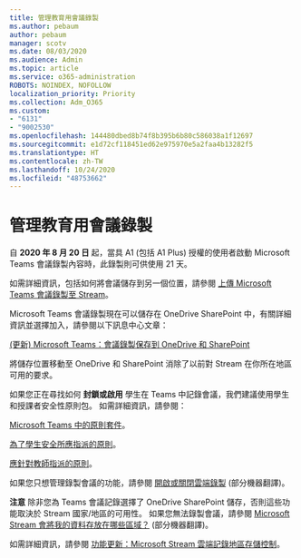 ```yaml
---
title: 管理教育用會議錄製
ms.author: pebaum
author: pebaum
manager: scotv
ms.date: 08/03/2020
ms.audience: Admin
ms.topic: article
ms.service: o365-administration
ROBOTS: NOINDEX, NOFOLLOW
localization_priority: Priority
ms.collection: Adm_O365
ms.custom:
- "6131"
- "9002530"
ms.openlocfilehash: 144480dbed8b74f8b395b6b80c586038a1f12697
ms.sourcegitcommit: e1d72cf118451ed62e975970e5a2faa4b13282f5
ms.translationtype: HT
ms.contentlocale: zh-TW
ms.lasthandoff: 10/24/2020
ms.locfileid: "48753662"
---
```

# <a name="manage-meeting-recordings-for-education"></a>管理教育用會議錄製

自 **2020 年 8 月 20 日** 起，當具 A1 (包括 A1 Plus) 授權的使用者啟動 Microsoft Teams 會議錄製內容時，此錄製則可供使用 21 天。

如需詳細資訊，包括如何將會議儲存到另一個位置，請參閱 [上傳 Microsoft Teams 會議錄製至 Stream](https://docs.microsoft.com/stream/portal-upload-teams-meeting-recording)。

Microsoft Teams 會議錄製現在可以儲存在 OneDrive SharePoint 中，有關詳細資訊並選擇加入，請參閱以下訊息中心文章：

[(更新) Microsoft Teams：會議錄製保存到 OneDrive 和 SharePoint](https://portal.microsoft.com/Adminportal/Home?ref=MessageCenter&id=MC222640)

將儲存位置移動至 OneDrive 和 SharePoint 消除了以前對 Stream 在你所在地區可用的要求。

如果您正在尋找如何 **封鎖或啟用** 學生在 Teams 中記錄會議，我們建議使用學生和授課者安全性原則包。 如需詳細資訊，請參閱：

[Microsoft Teams 中的原則套件](https://docs.microsoft.com/microsoftteams/policy-packages-edu#policy-packages-in-microsoft-teams)。

[為了學生安全所應指派的原則](https://docs.microsoft.com/microsoftteams/policy-packages-edu#policies-that-should-be-assigned-for-student-safety)。

[應針對教師指派的原則](https://docs.microsoft.com/microsoftteams/policy-packages-edu#policies-that-should-be-assigned-for-educators)。

如果您只想管理錄製會議的功能，請參閱 [開啟或關閉雲端錄製](https://docs.microsoft.com/microsoftteams/cloud-recording#turn-on-or-turn-off-cloud-recording) (部分機器翻譯)。

**注意** 除非您為 Teams 會議記錄選擇了 OneDrive SharePoint 儲存，否則這些功能取決於 Stream 國家/地區的可用性。 如果您無法錄製會議，請參閱 [Microsoft Stream 會將我的資料存放在哪些區域？](https://docs.microsoft.com/stream/faq#which-regions-does-microsoft-stream-host-my-data-in) (部分機器翻譯)。

如需詳細資訊，請參閱 [功能更新：Microsoft Stream 雲端記錄地區存儲控制](https://admin.microsoft.com/AdminPortal/Home#/MessageCenter?id=MC214327)。